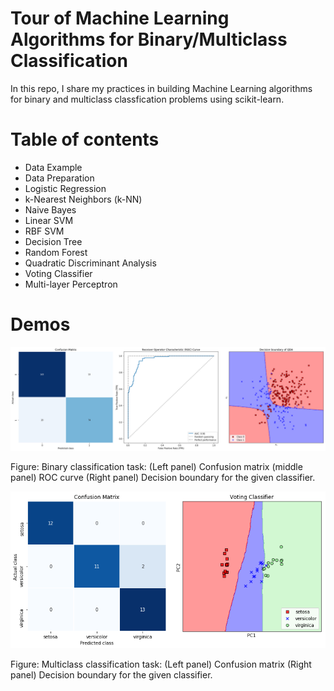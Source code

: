 # Tour of Machine Learning Algorithms for Binary/Multiclass Classification

In this repo, I share my practices in building Machine Learning algorithms for binary and multiclass classfication problems using scikit-learn.

# Table of contents
- Data Example
- Data Preparation
- Logistic Regression
- k-Nearest Neighbors (k-NN)
- Naive Bayes
- Linear SVM
- RBF SVM
- Decision Tree
- Random Forest
- Quadratic Discriminant Analysis
- Voting Classifier
- Multi-layer Perceptron

# Demos

<p align="center">
    <img src="https://github.com/bagheri365/ML-Models-for-Classification/blob/master/img/Binary_Classification.png" width="640">
</p>
<p align="left">
    Figure: Binary classification task: (Left panel) Confusion matrix (middle panel) ROC curve (Right panel) Decision boundary for the given classifier.
</p>

<p align="center">
    <img src="https://github.com/bagheri365/ML-Models-for-Classification/blob/master/img/Multiclass_Classification.png" width="640">
</p>
<p align="left">
    Figure: Multiclass classification task: (Left panel) Confusion matrix (Right panel) Decision boundary for the given classifier.
</p>
